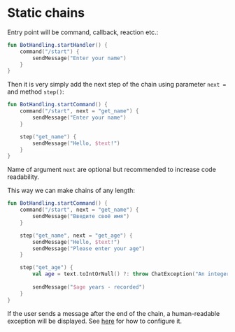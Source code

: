 # Static chains

Entry point will be command, callback, reaction etc.:
```kotlin
fun BotHandling.startHandler() {
    command("/start") {
        sendMessage("Enter your name")
    }
}
```

Then it is very simply add the next step of the chain using parameter `next =` and method `step()`:
```kotlin
fun BotHandling.startCommand() {
    command("/start", next = "get_name") {
        sendMessage("Enter your name")
    }

    step("get_name") {
        sendMessage("Hello, $text!")
    }
}
```

<note>Name of argument <code>next</code> are optional but recommended to increase code readability.</note>

This way we can make chains of any length:
```kotlin
fun BotHandling.startCommand() {
    command("/start", next = "get_name") {
        sendMessage("Введите своё имя")
    }

    step("get_name", next = "get_age") {
        sendMessage("Hello, $text!")
        sendMessage("Please enter your age")
    }

    step("get_age") {
        val age = text.toIntOrNull() ?: throw ChatException("An integer is expected")
        
        sendMessage("$age years - recorded")
    }
}
```

<note>If the user sends a message after the end of the chain, a human-readable exception will be displayed.
See <a href="application-exceptions.md">here</a> for how to configure it.</note>
